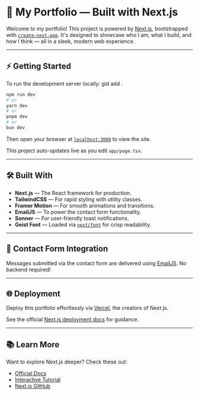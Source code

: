 # 🎨 My Portfolio — Built with Next.js

Welcome to my portfolio! This project is powered by [Next.js](https://nextjs.org), bootstrapped with [`create-next-app`](https://nextjs.org/docs/app/api-reference/cli/create-next-app). It's designed to showcase who I am, what I build, and how I think — all in a sleek, modern web experience.

---

## ⚡ Getting Started

To run the development server locally:
gid add .
```bash
npm run dev
# or
yarn dev
# or
pnpm dev
# or
bun dev
```

Then open your browser at [`localhost:3000`](http://localhost:3000) to view the site.

This project auto-updates live as you edit `app/page.tsx`.

---

## 🛠 Built With

- **Next.js** — The React framework for production.
- **TailwindCSS** — For rapid styling with utility classes.
- **Framer Motion** — For smooth animations and transitions.
- **EmailJS** — To power the contact form functionality.
- **Sonner** — For user-friendly toast notifications.
- **Geist Font** — Loaded via [`next/font`](https://nextjs.org/docs/app/building-your-application/optimizing/fonts) for crisp readability.

---

## 💌 Contact Form Integration

Messages submitted via the contact form are delivered using [EmailJS](https://www.emailjs.com). No backend required!

---

## 🌐 Deployment

Deploy this portfolio effortlessly via [Vercel](https://vercel.com), the creators of Next.js.

See the official [Next.js deployment docs](https://nextjs.org/docs/app/building-your-application/deploying) for guidance.

---

## 📚 Learn More

Want to explore Next.js deeper? Check these out:

- [Official Docs](https://nextjs.org/docs)
- [Interactive Tutorial](https://nextjs.org/learn)
- [Next.js GitHub](https://github.com/vercel/next.js)

